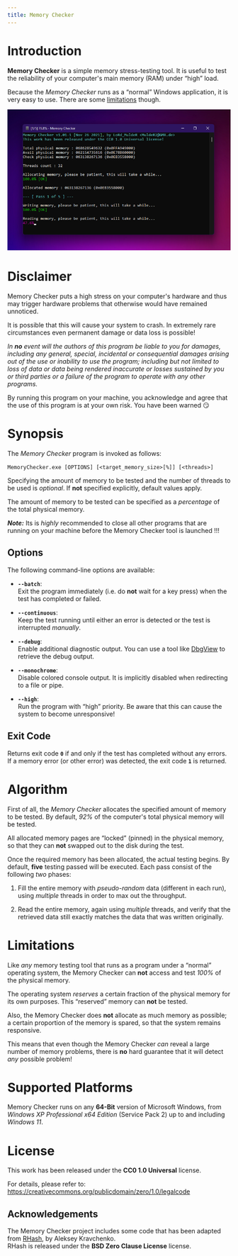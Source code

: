 ```yaml
---
title: Memory Checker
---
```



Introduction
============

**Memory Checker** is a simple memory stress-testing tool. It is useful to test the reliability of your computer's main memory (RAM) under “high” load.

Because the *Memory Checker* runs as a “normal” Windows application, it is very easy to use. There are some [limitations](#limitations) though.

![](etc/img/memchckr.png)


Disclaimer
==========

Memory Checker puts a high stress on your computer's hardware and thus may trigger hardware problems that otherwise would have remained unnoticed.

It is possible that this will cause your system to crash. In extremely rare circumstances even permanent damage or data loss is possible!

*In **no** event will the authors of this program be liable to you for damages, including any general, special, incidental or consequential damages arising out of the use or inability to use the program; including but not limited to loss of data or data being rendered inaccurate or losses sustained by you or third parties or a failure of the program to operate with any other programs.*

By running this program on your machine, you acknowledge and agree that the use of this program is at your own risk. You have been warned &#128527;


Synopsis
========

The *Memory Checker* program is invoked as follows:

    MemoryChecker.exe [OPTIONS] [<target_memory_size>[%]] [<threads>]

Specifying the amount of memory to be tested and the number of threads to be used is *optional*. If **not** specified explicitly, default values apply.

The amount of memory to be tested can be specified as a *percentage* of the total physical memory.

***Note:*** Its is *highly* recommended to close all other programs that are running on your machine before the Memory Checker tool is launched !!!

Options
-------

The following command-line options are available:

- **`--batch`**:  
  Exit the program immediately (i.e. do **not** wait for a key press) when the test has completed or failed.

- **`--continuous`**:  
  Keep the test running until either an error is detected or the test is interrupted *manually*.

- **`--debug`**:  
  Enable additional diagnostic output. You can use a tool like [DbgView](https://docs.microsoft.com/en-us/sysinternals/downloads/debugview) to retrieve the debug output.

- **`--monochrome`**:  
  Disable colored console output. It is implicitly disabled when redirecting to a file or pipe.

- **`--high`**:  
  Run the program with “high” priority. Be aware that this can cause the system to become unresponsive!

Exit Code
---------

Returns exit code **`0`** if and only if the test has completed without any errors. If a memory error (or other error) was detected, the exit code **`1`** is returned.


Algorithm
=========

First of all, the *Memory Checker* allocates the specified amount of memory to be tested. By default, *92%* of the computer's total physical memory will be tested.

All allocated memory pages are “locked” (pinned) in the physical memory, so that they can **not** swapped out to the disk during the test.

Once the required memory has been allocated, the actual testing begins. By default, **five** testing passed will be executed. Each pass consist of the following *two* phases:

1. Fill the entire memory with *pseudo-random* data (different in each run), using *multiple* threads in order to max out the throughput.

2. Read the entire memory, again using *multiple* threads, and verify that the retrieved data still exactly matches the data that was written originally.


Limitations
===========

Like *any* memory testing tool that runs as a program under a “normal” operating system, the Memory Checker can **not** access and test *100%* of the physical memory.

The operating system *reserves* a certain fraction of the physical memory for its own purposes. This “reserved” memory can **not** be tested.

Also, the Memory Checker does **not** allocate as much memory as possible; a certain proportion of the memory is spared, so that the system remains responsive.

This means that even though the Memory Checker *can* reveal a large number of memory problems, there is **no** hard guarantee that it will detect *any* possible problem!


Supported Platforms
===================

Memory Checker runs on any **64-Bit** version of Microsoft Windows, from *Windows XP Professional x64 Edition* (Service Pack 2) up to and including *Windows 11*.


License
=======

This work has been released under the **CC0 1.0 Universal** license.

For details, please refer to:  
<https://creativecommons.org/publicdomain/zero/1.0/legalcode>

Acknowledgements
----------------

The Memory Checker project includes some code that has been adapted from [RHash](https://github.com/rhash/RHash), by Aleksey Kravchenko.  
RHash is released under the **BSD Zero Clause License** license.
